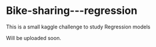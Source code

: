 # Bike-sharing---regression
This is a small kaggle challenge to study Regression models

Will be uploaded soon.
